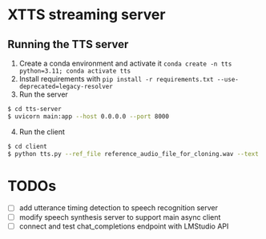 # XTTS streaming server

## Running the TTS server

1. Create a conda environment and activate it `conda create -n tts python=3.11; conda activate tts`
2. Install requirements with `pip install -r requirements.txt --use-deprecated=legacy-resolver`
3. Run the server
```bash
$ cd tts-server
$ uvicorn main:app --host 0.0.0.0 --port 8000
```
4. Run the client
```bash
$ cd client
$ python tts.py --ref_file reference_audio_file_for_cloning.wav --text "text to dictate"
```

# TODOs
- [ ] add utterance timing detection to speech recognition server
- [ ] modify speech synthesis server to support main async client
- [ ] connect and test chat_completions endpoint with LMStudio API